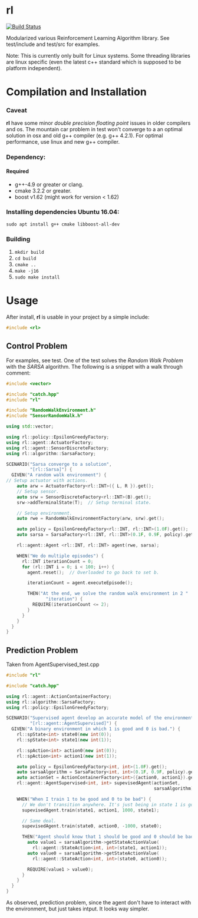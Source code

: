rl
===========

[![Build Status](http://ci.joeyandres.com/job/rl-unit-test-master/badge/icon)](http://ci.joeyandres.com/job/rl-unit-test-master/)

Modularized various Reinforcement Learning Algorithm library. 
See test/include and test/src for examples.

Note: This is currently only built for Linux systems. 
Some threading libraries are linux specific (even the latest c++ standard which is supposed to be platform independent).

# Compilation and Installation

### Caveat
**rl** have some minor _double precision floating point_ issues in older compilers and os.
The mountain car problem in test won't converge to a an optimal solution in osx and
old g++ compiler (e.g. g++ 4.2.1). For optimal performance, use linux and new g++ compiler.

### Dependency:
#### Required
* g++-4.9 or greater or clang.
* cmake 3.2.2 or greater.
* boost v1.62 (might work for version < 1.62)

### Installing dependencies Ubuntu 16.04:
`sudo apt install g++ cmake libboost-all-dev`

### Building 
1. `mkdir build`
2. `cd build`
3. `cmake ..`
4. `make -j16`
5. `sudo make install`

# Usage

After install, **rl** is usable in your project by a simple include:

```c++
#include <rl>
```

## Control Problem
For examples, see test. One of the test solves the _Random Walk Problem_ with
the _SARSA_ algorithm. The following is a snippet with a walk through comment:

```c++
#include <vector>

#include "catch.hpp"
#include "rl"

#include "RandomWalkEnvironment.h"
#include "SensorRandomWalk.h"

using std::vector;

using rl::policy::EpsilonGreedyFactory;
using rl::agent::ActuatorFactory;
using rl::agent::SensorDiscreteFactory;
using rl::algorithm::SarsaFactory;

SCENARIO("Sarsa converge to a solution",
         "[rl::Sarsa]") {
  GIVEN("A random walk environment") {
// Setup actuator with actions.
    auto arw = ActuatorFactory<rl::INT>({ L, R }).get();
    // Setup sensor.
    auto srw = SensorDiscreteFactory<rl::INT>(B).get();
    srw->addTerminalState(T);  // Setup terminal state.

    // Setup environment.
    auto rwe = RandomWalkEnvironmentFactory(arw, srw).get();

    auto policy = EpsilonGreedyFactory<rl::INT, rl::INT>(1.0F).get();
    auto sarsa = SarsaFactory<rl::INT, rl::INT>(0.1F, 0.9F, policy).get();

    rl::agent::Agent <rl::INT, rl::INT> agent(rwe, sarsa);

    WHEN("We do multiple episodes") {
      rl::INT iterationCount = 0;
      for (rl::INT i = 0; i < 100; i++) {
        agent.reset();  // Overloaded to go back to set b.

        iterationCount = agent.executeEpisode();

        THEN("At the end, we solve the random walk environment in 2 "
               "iteration") {
          REQUIRE(iterationCount <= 2);
        }
      }
    }
  }
}
```

## Prediction Problem
Taken from AgentSupervised_test.cpp

```c++
#include "rl"

#include "catch.hpp"

using rl::agent::ActionContainerFactory;
using rl::algorithm::SarsaFactory;
using rl::policy::EpsilonGreedyFactory;

SCENARIO("Supervised agent develop an accurate model of the environment.",
         "[rl::agent::AgentSupervised]") {
  GIVEN("A binary environment in which 1 is good and 0 is bad.") {
    rl::spState<int> state0(new int(0));
    rl::spState<int> state1(new int(1));

    rl::spAction<int> action0(new int(0));
    rl::spAction<int> action1(new int(1));

    auto policy = EpsilonGreedyFactory<int, int>(1.0F).get();
    auto sarsaAlgorithm = SarsaFactory<int, int>(0.1F, 0.9F, policy).get();
    auto actionSet = ActionContainerFactory<int>({action0, action1}).get();
    rl::agent::AgentSupervised<int, int> supevisedAgent(actionSet,
                                                        sarsaAlgorithm);

    WHEN("When I train 1 to be good and 0 to be bad") {
      // We don't transition anywhere. It's just being in state 1 is good.
      supevisedAgent.train(state1, action1, 1000, state1);

      // Same deal.
      supevisedAgent.train(state0, action0, -1000, state0);

      THEN("Agent should know that 1 should be good and 0 should be bad") {
        auto value1 = sarsaAlgorithm->getStateActionValue(
          rl::agent::StateAction<int, int>(state1, action1));
        auto value0 = sarsaAlgorithm->getStateActionValue(
          rl::agent::StateAction<int, int>(state0, action0));

        REQUIRE(value1 > value0);
      }
    }
  }
}
```

As observed, prediction problem, since the agent don't have to interact with the environment,
but just takes intput. It looks way simpler.
